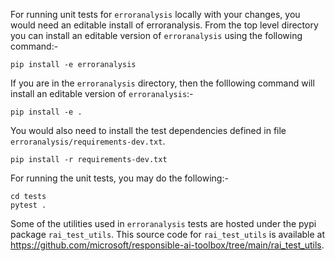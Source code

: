 For running unit tests for `erroranalysis` locally with your changes, you would need an editable install of erroranalysis. From the top level directory you can install an editable version of `erroranalysis` using the following command:-

```
pip install -e erroranalysis
```

If you are in the `erroranalysis` directory, then the folllowing command will install an editable version of `erroranalysis`:-

```
pip install -e .
```

You would also need to install the test dependencies defined in file `erroranalysis/requirements-dev.txt`. 

```
pip install -r requirements-dev.txt
```

For running the unit tests, you may do the following:-

```
cd tests
pytest .
```

Some of the utilities used in `erroranalysis` tests are hosted under the pypi package `rai_test_utils`. This source code for `rai_test_utils` is available at https://github.com/microsoft/responsible-ai-toolbox/tree/main/rai_test_utils. 
